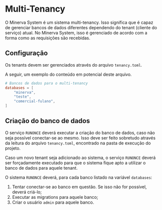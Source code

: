 # Multi-Tenancy

O Minerva System é um sistema multi-tenancy. Isso significa que é
capaz de gerenciar bancos de dados diferentes dependendo do tenant
(cliente do serviço) atual. No Minerva System, isso é gerenciado de
acordo com a forma como as requisições são recebidas.

## Configuração

Os tenants devem ser gerenciados através do arquivo `tenancy.toml`.

A seguir, um exemplo do conteúdo em potencial deste arquivo.

```toml
# Bancos de dados para o multi-tenancy
databases = [
	"minerva",
	"teste",
	"comercial-fulano",
]
```

## Criação do banco de dados

O serviço `RUNONCE` deverá executar a criação do banco de dados, caso
não seja possível conectar-se ao mesmo. Isso deve ser feito sobretudo
através da leitura do arquivo `tenancy.toml`, encontrado na pasta de
execução do projeto.

Caso um novo tenant seja adicionado ao sistema, o serviço `RUNONCE`
deverá ser forçadamente executado para que o sistema fique apto a
utilizar o banco de dados para aquele tenant.

O sistema `RUNONCE` deverá, para cada banco listado na variável
`databases`:

1. Tentar conectar-se ao banco em questão. Se isso não for possível,
   deverá criá-lo;
2. Executar as migrations para aquele banco;
3. Criar o usuário `admin` para aquele banco.

